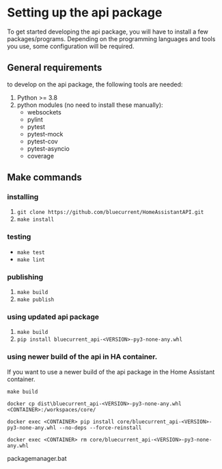 # Setting up the api package

To get started developing the api package, you will have to install a few packages/programs. Depending on the
programming languages and tools you use, some configuration will be required.

## General requirements

to develop on the api package, the following tools are needed:

1. Python >= 3.8
2. python modules (no need to install these manually):
   - websockets
   - pylint
   - pytest
   - pytest-mock
   - pytest-cov
   - pytest-asyncio
   - coverage

## Make commands

### installing

1. `git clone https://github.com/bluecurrent/HomeAssistantAPI.git`
2. `make install`

### testing

- `make test`
- `make lint`

### publishing

1. `make build`
2. `make publish`

### using updated api package

1. `make build`
2. `pip install bluecurrent_api-<VERSION>-py3-none-any.whl`

### using newer build of the api in HA container.

If you want to use a newer build of the api package in the Home Assistant container.

`make build`

`docker cp dist\bluecurrent_api-<VERSION>-py3-none-any.whl <CONTAINER>:/workspaces/core/`

`docker exec <CONTAINER> pip install core/bluecurrent_api-<VERSION>-py3-none-any.whl --no-deps --force-reinstall`

`docker exec <CONTAINER> rm core/bluecurrent_api-<VERSION>-py3-none-any.whl`

packagemanager.bat
